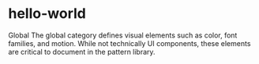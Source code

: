 # hello-world
Global
The global category defines visual elements such as color, font families, and motion. While not technically UI components, these elements are critical to document in the pattern library.

